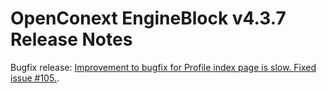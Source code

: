 # OpenConext EngineBlock v4.3.7 Release Notes #

Bugfix release:
[Improvement to bugfix for Profile index page is slow. Fixed issue #105.](https://github.com/OpenConext/OpenConext-engineblock/issues/105).

